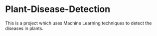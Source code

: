 # Plant-Disease-Detection
This is a project which uses Machine Learning techniques to detect the diseases in plants.
